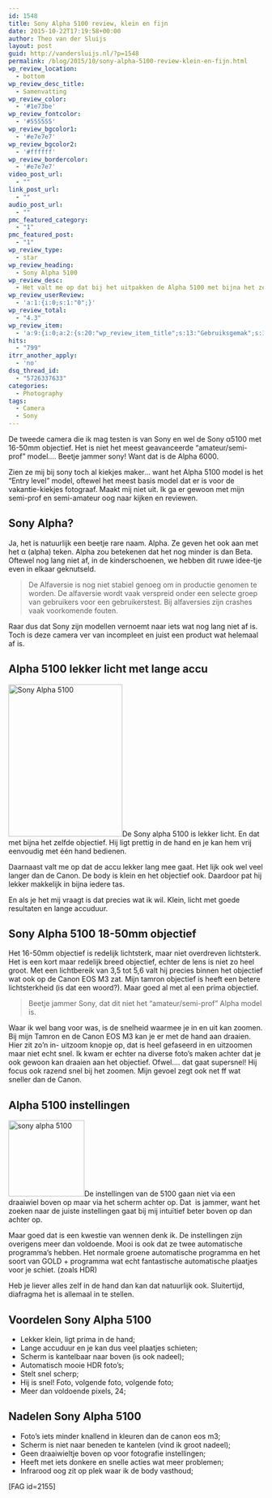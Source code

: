 ```yaml
---
id: 1548
title: Sony Alpha 5100 review, klein en fijn
date: 2015-10-22T17:19:58+00:00
author: Theo van der Sluijs
layout: post
guid: http://vandersluijs.nl/?p=1548
permalink: /blog/2015/10/sony-alpha-5100-review-klein-en-fijn.html
wp_review_location:
  - bottom
wp_review_desc_title:
  - Samenvatting
wp_review_color:
  - '#1e73be'
wp_review_fontcolor:
  - '#555555'
wp_review_bgcolor1:
  - '#e7e7e7'
wp_review_bgcolor2:
  - '#ffffff'
wp_review_bordercolor:
  - '#e7e7e7'
video_post_url:
  - ""
link_post_url:
  - ""
audio_post_url:
  - ""
pmc_featured_category:
  - "1"
pmc_featured_post:
  - "1"
wp_review_type:
  - star
wp_review_heading:
  - Sony Alpha 5100
wp_review_desc:
  - Het valt me op dat bij het uitpakken de Alpha 5100 met bijna het zelfde objectief veel lichter aanvoelt dan de Canon EOS M3. Hij ligt lekker in de hand en schiet snel plaatjes. De fotos zijn niet zo knallend als bij de Canon EOS M3 maar hij schiet wel weer hele mooie HDR fotos wat de canon weer niet kan. Wel mis ik het keuze draaiwiel boven op het toestel.
wp_review_userReview:
  - 'a:1:{i:0;s:1:"0";}'
wp_review_total:
  - "4.3"
wp_review_item:
  - 'a:9:{i:0;a:2:{s:20:"wp_review_item_title";s:13:"Gebruiksgemak";s:19:"wp_review_item_star";s:1:"5";}i:1;a:2:{s:20:"wp_review_item_title";s:12:"Degelijkheid";s:19:"wp_review_item_star";s:1:"5";}i:2;a:2:{s:20:"wp_review_item_title";s:7:"Gewicht";s:19:"wp_review_item_star";s:1:"5";}i:3;a:2:{s:20:"wp_review_item_title";s:12:"Instellingen";s:19:"wp_review_item_star";s:1:"3";}i:4;a:2:{s:20:"wp_review_item_title";s:13:"Fotokwaliteit";s:19:"wp_review_item_star";s:1:"4";}i:5;a:2:{s:20:"wp_review_item_title";s:6:"Design";s:19:"wp_review_item_star";s:1:"5";}i:6;a:2:{s:20:"wp_review_item_title";s:8:"Snelheid";s:19:"wp_review_item_star";s:1:"5";}i:7;a:2:{s:20:"wp_review_item_title";s:15:"Bedieningsgemak";s:19:"wp_review_item_star";s:1:"3";}i:8;a:2:{s:20:"wp_review_item_title";s:5:"Prijs";s:19:"wp_review_item_star";s:1:"4";}}'
hits:
  - "799"
itrr_another_apply:
  - 'no'
dsq_thread_id:
  - "5726337633"
categories:
  - Photography
tags:
  - Camera
  - Sony
---
```

De tweede camera die ik mag testen is van Sony en wel de Sony α5100 met 16-50mm objectief. Het is niet het meest geavanceerde &#8220;amateur/semi-prof&#8221; model&#8230;. Beetje jammer sony! Want dat is de Alpha 6000.

Zien ze mij bij sony toch al kiekjes maker&#8230; want het Alpha 5100 model is het &#8220;Entry level&#8221; model, oftewel het meest basis model dat er is voor de vakantie-kiekjes fotograaf. Maakt mij niet uit. Ik ga er gewoon met mijn semi-prof en semi-amateur oog naar kijken en reviewen.<!--more-->

## Sony Alpha?

Ja, het is natuurlijk een beetje rare naam. Alpha. Ze geven het ook aan met het α (alpha) teken. Alpha zou betekenen dat het nog minder is dan Beta. Oftewel nog lang niet af, in de kinderschoenen, we hebben dit ruwe idee-tje even in elkaar geknutseld.

> De Alfaversie is nog niet stabiel genoeg om in productie genomen te worden. De alfaversie wordt vaak verspreid onder een selecte groep van gebruikers voor een gebruikerstest. Bij alfaversies zijn crashes vaak voorkomende fouten.

Raar dus dat Sony zijn modellen vernoemt naar iets wat nog lang niet af is. Toch is deze camera ver van incompleet en juist een product wat helemaal af is.

## Alpha 5100 lekker licht met lange accu

<img class="alignleft size-medium wp-image-1579" src="https://dezeeuwsefotograaf.nl/wp-content/uploads/2015/10/IMG_1632-225x300.jpg" alt="Sony Alpha 5100" width="225" height="300" srcset="https://vandersluijs.nl/wp-content/uploads/2015/10/IMG_1632-225x300.jpg 225w, https://vandersluijs.nl/wp-content/uploads/2015/10/IMG_1632-768x1024.jpg 768w, https://vandersluijs.nl/wp-content/uploads/2015/10/IMG_1632.jpg 900w" sizes="(max-width: 225px) 100vw, 225px" />De Sony alpha 5100 is lekker licht. En dat met bijna het zelfde objectief. Hij ligt prettig in de hand en je kan hem vrij eenvoudig met één hand bedienen.

Daarnaast valt me op dat de accu lekker lang mee gaat. Het lijk ook wel veel langer dan de Canon. De body is klein en het objectief ook. Daardoor pat hij lekker makkelijk in bijna iedere tas.

En als je het mij vraagt is dat precies wat ik wil. Klein, licht met goede resultaten en lange accuduur.

## Sony Alpha 5100 18-50mm objectief

Het 16-50mm objectief is redelijk lichtsterk, maar niet overdreven lichtsterk. Het is een kort maar redelijk breed objectief, echter de lens is niet zo heel groot. Met een lichtbereik van 3,5 tot 5,6 valt hij precies binnen het objectief wat ook op de Canon EOS M3 zat. Mijn tamron objectief is heeft een betere lichtsterkheid (is dat een woord?). Maar goed al met al een prima objectief.

> Beetje jammer Sony, dat dit niet het &#8220;amateur/semi-prof&#8221; Alpha model is.

Waar ik wel bang voor was, is de snelheid waarmee je in en uit kan zoomen. Bij mijn Tamron en de Canon EOS M3 kan je er met de hand aan draaien. Hier zit zo&#8217;n in- uitzoom knopje op, dat is heel gefaseerd in en uitzoomen maar niet echt snel. Ik kwam er echter na diverse foto&#8217;s maken achter dat je ook gewoon kan draaien aan het objectief. Ofwel&#8230;. dat gaat supersnel! Hij focus ook razend snel bij het zoomen. Mijn gevoel zegt ook net ff wat sneller dan de Canon.

## Alpha 5100 instellingen

<img class="alignright size-thumbnail wp-image-1576" src="https://dezeeuwsefotograaf.nl/wp-content/uploads/2015/10/IMG_1622-150x150.jpg" alt="sony alpha 5100" width="150" height="150" srcset="https://vandersluijs.nl/wp-content/uploads/2015/10/IMG_1622-150x150.jpg 150w, https://vandersluijs.nl/wp-content/uploads/2015/10/IMG_1622-65x65.jpg 65w" sizes="(max-width: 150px) 100vw, 150px" />De instellingen van de 5100 gaan niet via een draaiwiel boven op maar via het scherm achter op. Dat  is jammer, want het zoeken naar de juiste instellingen gaat bij mij intuïtief beter boven op dan achter op.

Maar goed dat is een kwestie van wennen denk ik. De instellingen zijn overigens meer dan voldoende. Mooi is ook dat ze twee automatische programma&#8217;s hebben. Het normale groene automatische programma en het soort van GOLD + programma wat echt fantastische automatische plaatjes voor je schiet. (zoals HDR)

Heb je liever alles zelf in de hand dan kan dat natuurlijk ook. Sluitertijd, diafragma het is allemaal in te stellen.

## Voordelen Sony Alpha 5100

  * Lekker klein, ligt prima in de hand;
  * Lange accuduur en je kan dus veel plaatjes schieten;
  * Scherm is kantelbaar naar boven (is ook nadeel);
  * Automatisch mooie HDR foto&#8217;s;
  * Stelt snel scherp;
  * Hij is snel! Foto, volgende foto, volgende foto;
  * Meer dan voldoende pixels, 24;

## Nadelen Sony Alpha 5100

  * Foto&#8217;s iets minder knallend in kleuren dan de canon eos m3;
  * Scherm is niet naar beneden te kantelen (vind ik groot nadeel);
  * Geen draaiwieltje boven op voor fotografie instellingen;
  * Heeft met iets donkere en snelle acties wat meer problemen;
  * Infrarood oog zit op plek waar ik de body vasthoud;

[FAG id=2155]